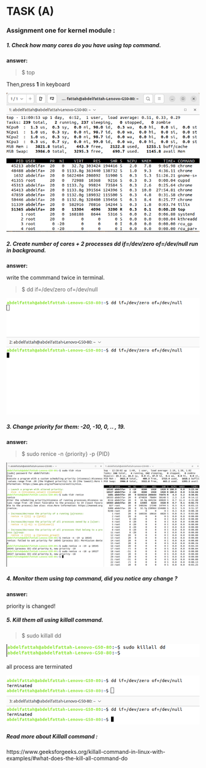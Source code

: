 <h1> TASK (A) </h1>
<h3>Assignment one for kernel module :</h3>
 <h5>1. Check how many cores do you have using top command.</h5>
 
<strong>answer:</strong>

> $ top

Then,press <strong>1</strong> in keyboard
<p>

![ top  ](Number_of_cores.png "top")

 <h5>2. Create number of cores + 2 processes dd if=/dev/zero of=/dev/null run in background.</h5>

<strong>answer:</strong>

write the commmand twice in terminal.
> $ dd if=/dev/zero of=/dev/null

![ Result  ](dd_command.png "dd")


 <h5>3. Change priority for them:
-20, -10, 0, .. , 19.</h5>

<strong>answer:</strong>

> $ sudo renice -n {priority} -p {PID}

![ Result  ](renice_command.png "top")


 <h5>4. Monitor them using top command, did you notice any change ?</h5>

 <strong>answer:</strong>

priority is changed!

 <h5>5. Kill them all using killall command.</h5>

 > $ sudo killall dd

![ Result  ](killall_command.png "top")

all process are terminated

![ Result  ](final_result.png "top")



 <h5>Read more about Killall command :</h5>
https://www.geeksforgeeks.org/killall-command-in-linux-with-examples/#what-does-the-kill-all-command-do



